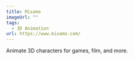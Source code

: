 ```yaml
---
title: Mixamo
imageUrl: ""
tags:
  - 3D Animation
url: https://www.mixamo.com/
---
```


Animate 3D characters for games, film, and more.
